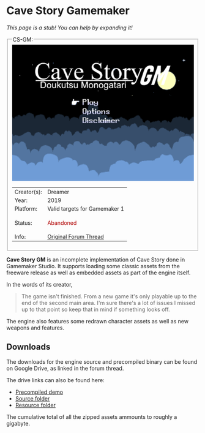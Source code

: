 # Cave Story Gamemaker
*This page is a stub! You can help by expanding it!*

<fieldset>
<legend>CS-GM:</legend>
<img src="/wiki/img/engines/cs-gm-assets/CS-GM-Splash.png">
<table><tbody>

<tr><td>Creator(s):</td><td>Dreamer</td></tr>
<tr><td>Year:</td><td>2019</td></tr>
<tr><td>Platform:</td><td>Valid targets for Gamemaker 1</td></tr>
<tr><td>Status:</td><td>
<p style="color:#B00000;">Abandoned</p>
</td></tr>
<tr><td>Info:</td><td><a href="https://forum.cavestory.org/threads/cave-story-gm.14957/#post-371205">Original Forum Thread</a></td></tr>

</tbody></table>
</fieldset>

**Cave Story GM** is an incomplete implementation of Cave Story done in Gamemaker Studio. It supports loading some classic assets from the freeware release as well as embedded assets as part of the engine itself.

In the words of its creator,
> The game isn't finished. From a new game it's only playable up to the end of the second main area. I'm sure there's a lot of issues I missed up to that point so keep that in mind if something looks off.

The engine also features some redrawn character assets as well as new weapons and features.


## Downloads
The downloads for the engine source and precompiled binary can be found on Google Drive, as linked in the forum thread.

The drive links can also be found here:
- [Precompiled demo](https://drive.google.com/file/d/1z0jbzu4nAQrv4wPRrX6RxTbL9WMKjGVQ/view)
- [Source folder](https://drive.google.com/drive/folders/1lah5qYVa3zPbEzTARexR03n_heEaO7Gh)
- [Resource folder](https://drive.google.com/drive/folders/1Zh8Hs8UIpcr4z2fAE3M_qiNGu3khWmqd)

The cumulative total of all the zipped assets ammounts to roughly a gigabyte.






